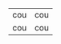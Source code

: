 <table>
  <tr>
    <td>cou</td>
    <td>cou</td>
  </tr>
  <tr>
    <td>cou</td>
    <td>cou</td>
  </tr>
</table>
